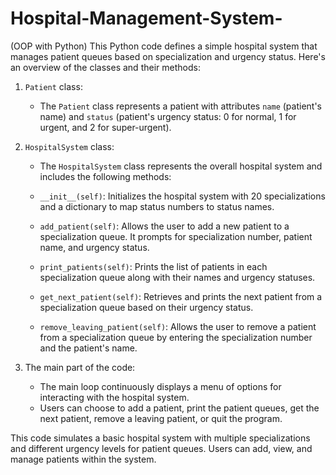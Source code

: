# Hospital-Management-System-
 (OOP with Python)
This Python code defines a simple hospital system that manages patient queues based on specialization and urgency status. Here's an overview of the classes and their methods:

1. `Patient` class:
   - The `Patient` class represents a patient with attributes `name` (patient's name) and `status` (patient's urgency status: 0 for normal, 1 for urgent, and 2 for super-urgent).

2. `HospitalSystem` class:
   - The `HospitalSystem` class represents the overall hospital system and includes the following methods:

   - `__init__(self)`: Initializes the hospital system with 20 specializations and a dictionary to map status numbers to status names.
   - `add_patient(self)`: Allows the user to add a new patient to a specialization queue. It prompts for specialization number, patient name, and urgency status.
   - `print_patients(self)`: Prints the list of patients in each specialization queue along with their names and urgency statuses.
   - `get_next_patient(self)`: Retrieves and prints the next patient from a specialization queue based on their urgency status.
   - `remove_leaving_patient(self)`: Allows the user to remove a patient from a specialization queue by entering the specialization number and the patient's name.

3. The main part of the code:
   - The main loop continuously displays a menu of options for interacting with the hospital system.
   - Users can choose to add a patient, print the patient queues, get the next patient, remove a leaving patient, or quit the program.

This code simulates a basic hospital system with multiple specializations and different urgency levels for patient queues. Users can add, view, and manage patients within the system.
